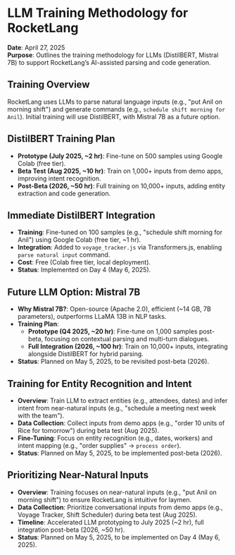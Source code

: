 ﻿# LLM Training Methodology for RocketLang

**Date**: April 27, 2025  
**Purpose**: Outlines the training methodology for LLMs (DistilBERT, Mistral 7B) to support RocketLang’s AI-assisted parsing and code generation.

## Training Overview
RocketLang uses LLMs to parse natural language inputs (e.g., "put Anil on morning shift") and generate commands (e.g., `schedule shift morning for Anil`). Initial training will use DistilBERT, with Mistral 7B as a future option.

## DistilBERT Training Plan
- **Prototype (July 2025, ~2 hr)**: Fine-tune on 500 samples using Google Colab (free tier).  
- **Beta Test (Aug 2025, ~10 hr)**: Train on 1,000+ inputs from demo apps, improving intent recognition.  
- **Post-Beta (2026, ~50 hr)**: Full training on 10,000+ inputs, adding entity extraction and code generation.  

## Immediate DistilBERT Integration
- **Training**: Fine-tuned on 100 samples (e.g., "schedule shift morning for Anil") using Google Colab (free tier, ~1 hr).  
- **Integration**: Added to `voyage_tracker.js` via Transformers.js, enabling `parse natural input` command.  
- **Cost**: Free (Colab free tier, local deployment).  
- **Status**: Implemented on Day 4 (May 6, 2025).  

## Future LLM Option: Mistral 7B
- **Why Mistral 7B?**: Open-source (Apache 2.0), efficient (~14 GB, 7B parameters), outperforms LLaMA 13B in NLP tasks.  
- **Training Plan**:  
  - **Prototype (Q4 2025, ~20 hr)**: Fine-tune on 1,000 samples post-beta, focusing on contextual parsing and multi-turn dialogues.  
  - **Full Integration (2026, ~100 hr)**: Train on 10,000+ inputs, integrating alongside DistilBERT for hybrid parsing.  
- **Status**: Planned on May 5, 2025, to be revisited post-beta (2026).

## Training for Entity Recognition and Intent
- **Overview**: Train LLM to extract entities (e.g., attendees, dates) and infer intent from near-natural inputs (e.g., "schedule a meeting next week with the team").  
- **Data Collection**: Collect inputs from demo apps (e.g., "order 10 units of Rice for tomorrow") during beta test (Aug 2025).  
- **Fine-Tuning**: Focus on entity recognition (e.g., dates, workers) and intent mapping (e.g., "order supplies" → `process order`).  
- **Status**: Planned on May 5, 2025, to be implemented post-beta (2026).

## Prioritizing Near-Natural Inputs
- **Overview**: Training focuses on near-natural inputs (e.g., "put Anil on morning shift") to ensure RocketLang is intuitive for laymen.  
- **Data Collection**: Prioritize conversational inputs from demo apps (e.g., Voyage Tracker, Shift Scheduler) during beta test (Aug 2025).  
- **Timeline**: Accelerated LLM prototyping to July 2025 (~2 hr), full integration post-beta (2026, ~50 hr).  
- **Status**: Planned on May 5, 2025, to be implemented on Day 4 (May 6, 2025).
